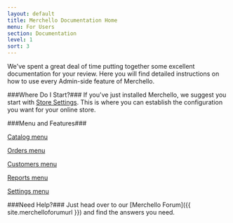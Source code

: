 ```yaml
---
layout: default
title: Merchello Documentation Home
menu: For Users
section: Documentation
level: 1
sort: 3
---
```

We've spent a great deal of time putting together some excellent documentation for your review.   Here you will find detailed instructions on how to use every Admin-side feature of Merchello.

###Where Do I Start?###
If you've just installed Merchello, we suggest you start with [Store Settings](/admins/settings).  This is where you can establish the configuration you want for your online store.

###Menu and Features###

[Catalog menu](/StarterKit.AdminCatalog.Home)

[Orders menu](/StarterKit.AdminOrders.Home)

[Customers menu](/StarterKit.AdminCustomers.Home)

[Reports menu](/StarterKit.AdminReports.Home)

[Settings menu](/StarterKit.AdminSettings.Home)



###Need Help?###
Just head over to our [Merchello Forum]({{ site.merchelloforumurl }}) and find the answers you need.